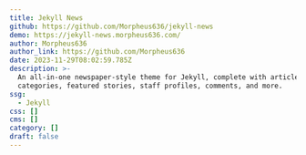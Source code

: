 ```yaml
---
title: Jekyll News
github: https://github.com/Morpheus636/jekyll-news
demo: https://jekyll-news.morpheus636.com/
author: Morpheus636
author_link: https://github.com/Morpheus636
date: 2023-11-29T08:02:59.785Z
description: >-
  An all-in-one newspaper-style theme for Jekyll, complete with articles,
  categories, featured stories, staff profiles, comments, and more.
ssg:
  - Jekyll
css: []
cms: []
category: []
draft: false
---
```

